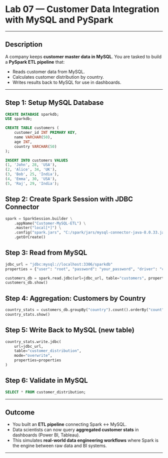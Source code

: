 # **Lab 07 — Customer Data Integration with MySQL and PySpark**

---

##  Description

A company keeps **customer master data in MySQL**. You are tasked to build a **PySpark ETL pipeline** that:

* Reads customer data from MySQL.
* Calculates customer distribution by country.
* Writes results back to MySQL for use in dashboards.

---



## **Step 1: Setup MySQL Database**

```sql
CREATE DATABASE sparkdb;
USE sparkdb;

CREATE TABLE customers (
    customer_id INT PRIMARY KEY,
    name VARCHAR(50),
    age INT,
    country VARCHAR(50)
);

INSERT INTO customers VALUES
(1, 'John', 28, 'USA'),
(2, 'Alice', 34, 'UK'),
(3, 'Bob', 25, 'India'),
(4, 'Emma', 30, 'USA'),
(5, 'Raj', 29, 'India');
```

## **Step 2: Create Spark Session with JDBC Connector**

```python
spark = SparkSession.builder \
    .appName("Customer-MySQL-ETL") \
    .master("local[*]") \
    .config("spark.jars", "C:/spark/jars/mysql-connector-java-8.0.33.jar") \
    .getOrCreate()
```

## **Step 3: Read from MySQL**

```python
jdbc_url = "jdbc:mysql://localhost:3306/sparkdb"
properties = {"user": "root", "password": "your_password", "driver": "com.mysql.cj.jdbc.Driver"}

customers_db = spark.read.jdbc(url=jdbc_url, table="customers", properties=properties)
customers_db.show()
```

## **Step 4: Aggregation: Customers by Country**

```python
country_stats = customers_db.groupBy("country").count().orderBy("count", ascending=False)
country_stats.show()
```

## **Step 5: Write Back to MySQL (new table)**

```python
country_stats.write.jdbc(
    url=jdbc_url,
    table="customer_distribution",
    mode="overwrite",
    properties=properties
)
```

## **Step 6: Validate in MySQL**

```sql
SELECT * FROM customer_distribution;
```

---

##  Outcome

* You built an **ETL pipeline** connecting Spark ↔ MySQL.
* Data scientists can now query **aggregated customer stats** in dashboards (Power BI, Tableau).
* This simulates **real-world data engineering workflows** where Spark is the engine between raw data and BI systems.

---

